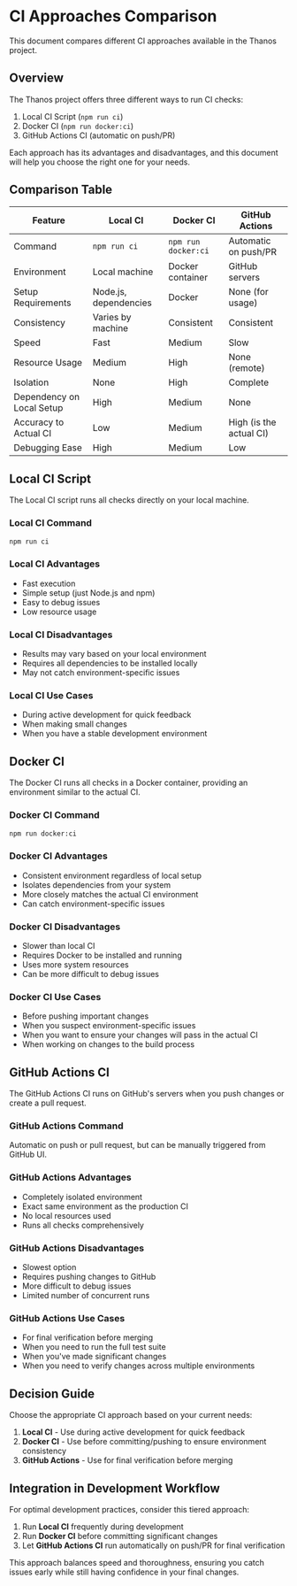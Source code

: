 # CI Approaches Comparison

This document compares different CI approaches available in the Thanos project.

## Overview

The Thanos project offers three different ways to run CI checks:

1. Local CI Script (`npm run ci`)
2. Docker CI (`npm run docker:ci`)
3. GitHub Actions CI (automatic on push/PR)

Each approach has its advantages and disadvantages, and this document will help you choose the right one for your needs.

## Comparison Table

| Feature                   | Local CI              | Docker CI           | GitHub Actions          |
| ------------------------- | --------------------- | ------------------- | ----------------------- |
| Command                   | `npm run ci`          | `npm run docker:ci` | Automatic on push/PR    |
| Environment               | Local machine         | Docker container    | GitHub servers          |
| Setup Requirements        | Node.js, dependencies | Docker              | None (for usage)        |
| Consistency               | Varies by machine     | Consistent          | Consistent              |
| Speed                     | Fast                  | Medium              | Slow                    |
| Resource Usage            | Medium                | High                | None (remote)           |
| Isolation                 | None                  | High                | Complete                |
| Dependency on Local Setup | High                  | Medium              | None                    |
| Accuracy to Actual CI     | Low                   | Medium              | High (is the actual CI) |
| Debugging Ease            | High                  | Medium              | Low                     |

## Local CI Script

The Local CI script runs all checks directly on your local machine.

### Local CI Command

```bash
npm run ci
```

### Local CI Advantages

- Fast execution
- Simple setup (just Node.js and npm)
- Easy to debug issues
- Low resource usage

### Local CI Disadvantages

- Results may vary based on your local environment
- Requires all dependencies to be installed locally
- May not catch environment-specific issues

### Local CI Use Cases

- During active development for quick feedback
- When making small changes
- When you have a stable development environment

## Docker CI

The Docker CI runs all checks in a Docker container, providing an environment similar to the actual CI.

### Docker CI Command

```bash
npm run docker:ci
```

### Docker CI Advantages

- Consistent environment regardless of local setup
- Isolates dependencies from your system
- More closely matches the actual CI environment
- Can catch environment-specific issues

### Docker CI Disadvantages

- Slower than local CI
- Requires Docker to be installed and running
- Uses more system resources
- Can be more difficult to debug issues

### Docker CI Use Cases

- Before pushing important changes
- When you suspect environment-specific issues
- When you want to ensure your changes will pass in the actual CI
- When working on changes to the build process

## GitHub Actions CI

The GitHub Actions CI runs on GitHub's servers when you push changes or create a pull request.

### GitHub Actions Command

Automatic on push or pull request, but can be manually triggered from GitHub UI.

### GitHub Actions Advantages

- Completely isolated environment
- Exact same environment as the production CI
- No local resources used
- Runs all checks comprehensively

### GitHub Actions Disadvantages

- Slowest option
- Requires pushing changes to GitHub
- More difficult to debug issues
- Limited number of concurrent runs

### GitHub Actions Use Cases

- For final verification before merging
- When you need to run the full test suite
- When you've made significant changes
- When you need to verify changes across multiple environments

## Decision Guide

Choose the appropriate CI approach based on your current needs:

1. **Local CI** - Use during active development for quick feedback
2. **Docker CI** - Use before committing/pushing to ensure environment consistency
3. **GitHub Actions** - Use for final verification before merging

## Integration in Development Workflow

For optimal development practices, consider this tiered approach:

1. Run **Local CI** frequently during development
2. Run **Docker CI** before committing significant changes
3. Let **GitHub Actions CI** run automatically on push/PR for final verification

This approach balances speed and thoroughness, ensuring you catch issues early while still having confidence in your final changes.
